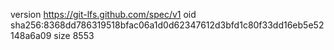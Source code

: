 version https://git-lfs.github.com/spec/v1
oid sha256:8368dd786319518bfac06a1d0d62347612d3bfd1c80f33dd16eb5e52148a6a09
size 8553
